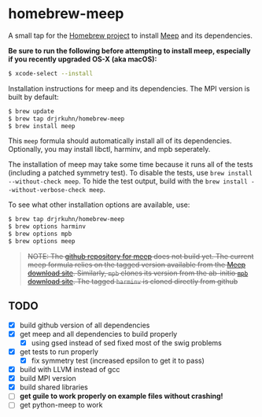 homebrew-meep
==============

A small tap for the [Homebrew project](http://mxcl.github.com/homebrew/) to install [Meep](http://ab-initio.mit.edu/wiki/index.php/Meep) and its dependencies.

**Be sure to run the following before attempting to install meep, especially if you recently upgraded OS-X (aka macOS):**

```bash
$ xcode-select --install
```


Installation instructions for meep and its dependencies. The MPI version is built by default:

```bash
$ brew update
$ brew tap drjrkuhn/homebrew-meep
$ brew install meep
```

This `meep` formula should automatically install all of its dependencies. Optionally, you may install libctl, harminv, and mpb seperately.

The installation of meep may take some time because it runs all of the tests (including a patched symmetry test). To disable the tests, use `brew install --without-check meep`. To hide the test output, build with the `brew install --without-verbose-check meep`.

To see what other installation options are available, use:

```bash
$ brew tap drjrkuhn/homebrew-meep
$ brew options harminv
$ brew options mpb
$ brew options meep
```

> ~~NOTE: The [github repository for meep](https://github.com/stevengj/meep) does not build yet. The current meep formula relies on the tagged version available from the [Meep download site](http://ab-initio.mit.edu/wiki/index.php/Meep_download). Similarly, `mpb` clones its version from the ab-initio [`mpb` download site](http://ab-initio.mit.edu/wiki/index.php/MIT_Photonic_Bands#MPB_download). The tagged `harminv` is cloned directly from github~~ 

## TODO
- [x] build github version of all dependencies
- [x] get meep and all dependencies to build properly
  - [x] using gsed instead of sed fixed most of the swig problems
- [x] get tests to run properly
  - [x] fix symmetry test (increased epsilon to get it to pass)
- [x] build with LLVM instead of gcc
- [x] build MPI version
- [x] build shared libraries
- [ ] **get guile to work properly on example files without crashing!**
- [ ] get python-meep to work
